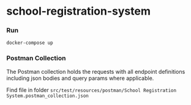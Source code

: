 # school-registration-system

### Run

``docker-compose up``

### Postman Collection

The Postman collection holds the requests with all endpoint definitions including json bodies and query params where applicable.

Find file in folder `src/test/resources/postman/School Registration System.postman_collection.json`
